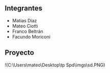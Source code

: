 ## Integrantes
- Matias Díaz
- Mateo Ciotti
- Franco Beltrán
- Facundo Moriconi



## Proyecto

!(C:\Users\mateo\Desktop\tp Spd\imgs\sd.PNG)
